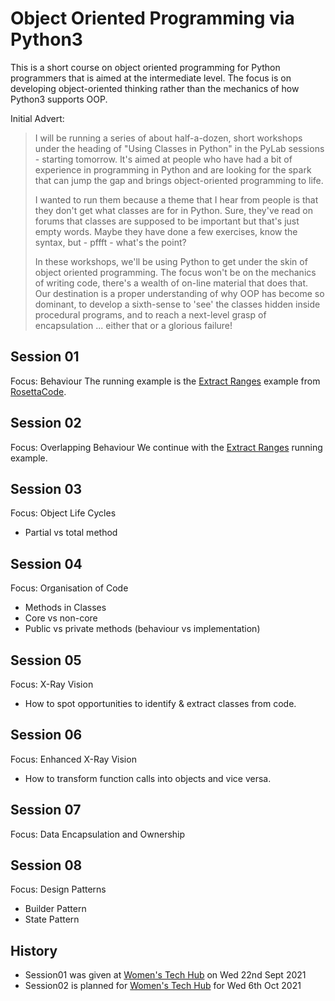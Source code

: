 # Object Oriented Programming via Python3

This is a short course on object oriented programming for Python programmers that is aimed at the intermediate level. The focus is on developing object-oriented thinking rather than the mechanics of how Python3 supports OOP.

Initial Advert:
> I will be running a series of about half-a-dozen, short workshops under the heading of "Using Classes in Python" in the PyLab sessions - starting tomorrow. It's aimed at people who have had a bit of experience in programming in Python and are looking for the spark that can jump the gap and brings object-oriented programming to life.
> 
> I wanted to run them because a theme that I hear from people is that they don't get what classes are for in Python. Sure, they've read on forums that classes are supposed to be important but that's just empty words. Maybe they have done a few exercises, know the syntax, but - pffft - what's the point?
> 
> In these workshops, we'll be using Python to get under the skin of object oriented programming. The focus won't be on the mechanics of writing code, there's a wealth of on-line material that does that. Our destination is a proper understanding of why OOP has become so dominant, to develop a sixth-sense to 'see' the classes hidden inside procedural programs, and to reach a next-level grasp of encapsulation ... either that or a glorious failure! 

## Session 01

Focus: Behaviour
The running example is the [Extract Ranges][3] example from [RosettaCode][2].

## Session 02

Focus: Overlapping Behaviour
We continue with the [Extract Ranges][3] running example.

## Session 03

Focus: Object Life Cycles
- Partial vs total method

## Session 04

Focus: Organisation of Code
- Methods in Classes 
- Core vs non-core
- Public vs private methods (behaviour vs implementation)

## Session 05

Focus: X-Ray Vision
- How to spot opportunities to identify & extract classes from code. 

## Session 06

Focus: Enhanced X-Ray Vision
- How to transform function calls into objects and vice versa.

## Session 07

Focus: Data Encapsulation and Ownership

## Session 08

Focus: Design Patterns
- Builder Pattern
- State Pattern


## History

* Session01 was given at [Women's Tech Hub][1] on Wed 22nd Sept 2021
* Session02 is planned for [Women's Tech Hub][1] for Wed 6th Oct 2021

[1]: https://www.wthub.org/
[2]: https://rosettacode.org/
[3]: https://rosettacode.org/wiki/Range_extraction